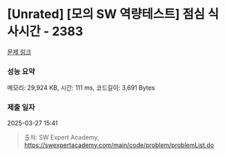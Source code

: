 # [Unrated] [모의 SW 역량테스트] 점심 식사시간 - 2383 

[문제 링크](https://swexpertacademy.com/main/code/problem/problemDetail.do?contestProbId=AV5-BEE6AK0DFAVl) 

### 성능 요약

메모리: 29,924 KB, 시간: 111 ms, 코드길이: 3,691 Bytes

### 제출 일자

2025-03-27 15:41



> 출처: SW Expert Academy, https://swexpertacademy.com/main/code/problem/problemList.do